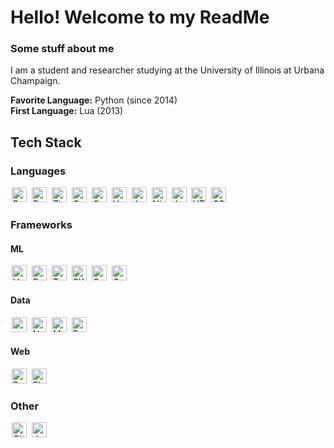 # Hello! Welcome to my ReadMe
### Some stuff about me
I am a student and researcher studying at the University of Illinois at Urbana Champaign.

**Favorite Language:** Python (since 2014)<br/>
**First Language:** Lua (2013)

<!--
[![Top Langs (light)](https://github-readme-stats.vercel.app/api/top-langs/?username=dandandooo&layout=compact&size_weight=0.5&count_weight=0.75&theme=ambient_gradient&bg_color=30,f25c54,f7b267#gh-light-mode-only)](https://github.com/anuraghazra/github-readme-stats#gh-light-mode-only)
[![Top Langs (dark)](https://github-readme-stats.vercel.app/api/top-langs/?username=dandandooo&layout=compact&size_weight=0.5&count_weight=0.75&theme=onedark#gh-dark-mode-only)](https://github.com/anuraghazra/github-readme-stats#gh-dark-mode-only)
-->

## Tech Stack

### Languages
<a href="https://www.python.org/" title="Python"><img src="https://github.com/get-icon/geticon/raw/master/icons/python.svg" alt="Python" width="24px" height="24px"  style="padding-right: 2px; padding-left: 2px;"></a>
<a href="https://rust-lang.org/" title="Rust"><img src="https://rust-lang.org/logos/rust-logo-512x512.png" alt="Rust" width="24px" height="24px"  style="padding-right: 2px; padding-left: 2px;"></a>
<a href="https://ziglang.org/" title="Zig"><img src="https://avatars.githubusercontent.com/u/27973237?v=4" alt="Zig" width="24px" height="24px"  style="padding-right: 2px; padding-left: 2px;"></a>
<a href="https://en.wikipedia.org/wiki/C_(programming_language)" title="C"><img src="https://github.com/get-icon/geticon/raw/master/icons/c.svg" alt="C" width="24px" height="24px"  style="padding-right: 2px; padding-left: 2px;"></a>
<a href="https://isocpp.org/" title="C++"><img src="https://github.com/get-icon/geticon/raw/master/icons/c-plusplus.svg" alt="C++" width="24px" height="24px"  style="padding-right: 2px; padding-left: 2px;"></a>
<a href="https://haskell.org" title="Haskell"><img src="https://upload.wikimedia.org/wikipedia/commons/thumb/1/1c/Haskell-Logo.svg/1024px-Haskell-Logo.svg.png" alt="Haskell" height="24px"  style="padding-right: 2px; padding-left: 2px;"></a>
<a href="https://www.java.com/" title="Java"><img src="https://github.com/get-icon/geticon/raw/master/icons/java.svg" alt="Java" width="24px" height="24px"  style="padding-right: 2px; padding-left: 2px;"></a>
<a href="https://nix.dev/" title="Nix"><img src="https://upload.wikimedia.org/wikipedia/commons/3/35/Nix_Snowflake_Logo.svg" alt="Nix" width="24px" height="24px"  style="padding-right: 2px; padding-left: 2px;"></a>
<a href="https://developer.mozilla.org/en-US/docs/Web/JavaScript" title="JavaScript"><img src="https://github.com/get-icon/geticon/raw/master/icons/javascript.svg" alt="JavaScript" width="24px" height="24px"  style="padding-right: 2px; padding-left: 2px;"></a>
<a href="https://www.w3.org/TR/html5/" title="HTML5"><img src="https://github.com/get-icon/geticon/raw/master/icons/html-5.svg" alt="HTML5" width="24px" height="24px"  style="padding-right: 2px; padding-left: 2px;"></a>
<a href="https://www.w3.org/TR/CSS/" title="CSS3"><img src="https://github.com/get-icon/geticon/raw/master/icons/css-3.svg" alt="CSS3" width="24px" height="24px"  style="padding-right: 2px; padding-left: 2px;"></a>

### Frameworks
#### ML
<a href="https://huggingface.co" title="HuggingFace"><img src="https://registry.npmmirror.com/@lobehub/icons-static-png/latest/files/dark/huggingface-color.png" alt="Huggingface" width="24px" height="24px" style="padding-right: 2px; padding-left: 2px;"></a>
<a href="https://pytorch.org" title="PyTorch"><img src="https://upload.wikimedia.org/wikipedia/commons/thumb/1/10/PyTorch_logo_icon.svg/992px-PyTorch_logo_icon.svg.png?20200318225611" alt="PyTorch" height="24px" style="padding-right: 2px; padding-left: 2px;"></a>
<a href="https://tensorflow.org" title="TensorFlow"><img src="https://upload.wikimedia.org/wikipedia/commons/thumb/2/2d/Tensorflow_logo.svg/230px-Tensorflow_logo.svg.png?20170429160244" alt="TensorFlow" height="24px" style="padding-right: 2px; padding-left: 2px;"></a>
<a href="https://scikit-learn.org" title="SKLearn"><img src="https://upload.wikimedia.org/wikipedia/commons/thumb/0/05/Scikit_learn_logo_small.svg/520px-Scikit_learn_logo_small.svg.png" alt="SKLearn" height="24px" style="padding-right: 2px; padding-left: 2px;"></a>
<a href="https://openai.com" title="SKLearn"><img src="https://img.icons8.com/m_rounded/512/FFFFFF/chatgpt.png" alt="OpenAI" height="24px" style="padding-right: 2px; padding-left: 2px;"></a>
<a href="https://gemini.google.com" title="Gemini"><img src="https://brandlogos.net/wp-content/uploads/2025/03/gemini_icon-logo_brandlogos.net_bqzeu-300x300.png" alt="Gemini" height="24px" style="padding-right: 2px; padding-left: 2px;"></a>

#### Data
<a href="https://pandas.pydata.org/" title="pandas"><img src="https://github.com/get-icon/geticon/raw/master/icons/pandas-icon.svg" alt="pandas" width="24px" height="24px"  style="padding-right: 2px; padding-left: 2px;"></a>
<a href="https://numpy.org/" title="NumPy"><img src="https://github.com/get-icon/geticon/raw/master/icons/numpy-icon.svg" alt="NumPy" width="24px" height="24px"  style="padding-right: 2px; padding-left: 2px;"></a>
<a href="https://matplotlib.org" title="MatPlotLib"><img src="https://upload.wikimedia.org/wikipedia/commons/thumb/0/01/Created_with_Matplotlib-logo.svg/2048px-Created_with_Matplotlib-logo.svg.png" alt="MatPlotLib" width="24px" height="24px" style="padding-right: 2px; padding-left: 2px;"></a>
<a href="https://pola.rs" title="Polars"><img src="https://miro.medium.com/v2/resize:fit:500/1*b8Dq5_c_LojSrPBUBVov0w.png" alt="Polars" width="24px" height="24px" style="padding-right: 2px; padding-left: 2px;"></a>


#### Web
<a href="https://reactjs.org/" title="React"><img src="https://github.com/get-icon/geticon/raw/master/icons/react.svg" alt="React" width="24px" height="24px"  style="padding-right: 2px; padding-left: 2px;"></a>
<a href="https://flask.pocoo.org/" title="Flask"><img src="https://github.com/get-icon/geticon/raw/master/icons/flask.svg" alt="Flask" width="24px" height="24px"  style="padding-right: 2px; padding-left: 2px;"></a>

### Other
<a href="https://git-scm.com/" title="Git"><img src="https://github.com/get-icon/geticon/raw/master/icons/git-icon.svg" alt="Git" width="24px" height="24px"  style="padding-right: 2px; padding-left: 2px;"></a>
<a href="https://www.docker.com/" title="docker"><img src="https://github.com/get-icon/geticon/raw/master/icons/docker-icon.svg" alt="docker" width="24px" height="24px"  style="padding-right: 2px; padding-left: 2px;"></a>
